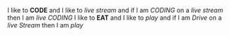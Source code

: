 I like to  **CODE** and I like to _live stream_ and if I am _CODING_ on a *live stream* then I am _*live CODING*_
I like to **EAT** and I like to _play_ and if I am _Drive_ on a *live Stream* then I am _*play*_
